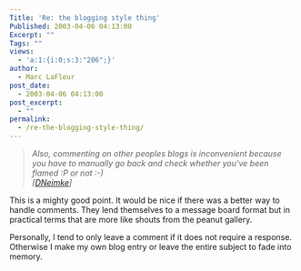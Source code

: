 ```yaml
---
Title: 'Re: the blogging style thing'
Published: 2003-04-06 04:13:00
Excerpt: ""
Tags: ""
views:
  - 'a:1:{i:0;s:3:"206";}'
author:
  - Marc LaFleur
post_date:
  - 2003-04-06 04:13:00
post_excerpt:
  - ""
permalink:
  - /re-the-blogging-style-thing/
---
```

<blockquote dir=ltr style="MARGIN-RIGHT: 0px">
<p><em>Also, commenting on other peoples blogs is inconvenient because you have to manually go back and check whether you've been flamed :P or not :-) <br />[</em><a href="http://dotnetweblogs.com/DNeimke/posts/4910.aspx"><em>DNeimke</em></a><em>]</em></p></blockquote>
<p>This is a mighty good point. It would be nice if there was a better way to handle comments. They lend themselves to a message board format but in practical terms that are more like shouts from the peanut gallery.</p>
<p>Personally, I tend to only leave a comment if it does not require a response. Otherwise I make my own blog entry or leave the entire subject to fade into memory. <br /></p>
